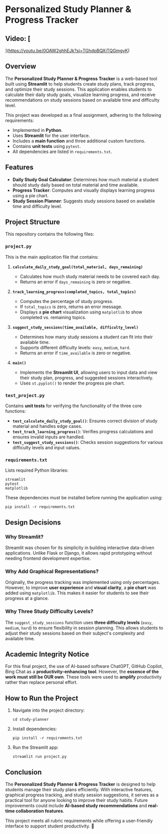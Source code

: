 # Personalized Study Planner & Progress Tracker
## Video: [
](https://youtu.be/0OAW2ghhEJk?si=TGhdpBQXiTQGmgyK)
## Overview
The **Personalized Study Planner & Progress Tracker** is a web-based tool built using **Streamlit** to help students create study plans, track progress, and optimize their study sessions. This application enables students to calculate their daily study goals, visualize learning progress, and receive recommendations on study sessions based on available time and difficulty level.

This project was developed as a final assignment, adhering to the following requirements:
- Implemented in **Python**.
- Uses **Streamlit** for the user interface.
- Includes a **main function** and three additional custom functions.
- Contains **unit tests** using `pytest`.
- All dependencies are listed in `requirements.txt`.

## Features
- **Daily Study Goal Calculator**: Determines how much material a student should study daily based on total material and time available.
- **Progress Tracker**: Computes and visually displays learning progress using a pie chart.
- **Study Session Planner**: Suggests study sessions based on available time and difficulty level.

## Project Structure
This repository contains the following files:

### `project.py`
This is the main application file that contains:
1. **`calculate_daily_study_goal(total_material, days_remaining)`**
   - Calculates how much study material needs to be covered each day.
   - Returns an error if `days_remaining` is zero or negative.

2. **`track_learning_progress(completed_topics, total_topics)`**
   - Computes the percentage of study progress.
   - If `total_topics` is zero, returns an error message.
   - Displays a **pie chart** visualization using `matplotlib` to show completed vs. remaining topics.

3. **`suggest_study_sessions(time_available, difficulty_level)`**
   - Determines how many study sessions a student can fit into their available time.
   - Supports different difficulty levels: `easy`, `medium`, `hard`.
   - Returns an error if `time_available` is zero or negative.

4. **`main()`**
   - Implements the **Streamlit UI**, allowing users to input data and view their study plan, progress, and suggested sessions interactively.
   - Uses `st.pyplot()` to render the progress pie chart.

### `test_project.py`
Contains **unit tests** for verifying the functionality of the three core functions:
- **`test_calculate_daily_study_goal()`**: Ensures correct division of study material and handles edge cases.
- **`test_track_learning_progress()`**: Verifies progress calculations and ensures invalid inputs are handled.
- **`test_suggest_study_sessions()`**: Checks session suggestions for various difficulty levels and input values.

### `requirements.txt`
Lists required Python libraries:
```
streamlit
pytest
matplotlib
```
These dependencies must be installed before running the application using:
```
pip install -r requirements.txt
```

## Design Decisions
### **Why Streamlit?**
Streamlit was chosen for its simplicity in building interactive data-driven applications. Unlike Flask or Django, it allows rapid prototyping without needing frontend development expertise.

### **Why Add Graphical Representations?**
Originally, the progress tracking was implemented using only percentages. However, to improve **user experience** and **visual clarity**, a **pie chart** was added using `matplotlib`. This makes it easier for students to see their progress at a glance.

### **Why Three Study Difficulty Levels?**
The `suggest_study_sessions` function uses **three difficulty levels** (`easy`, `medium`, `hard`) to ensure flexibility in session planning. This allows students to adjust their study sessions based on their subject's complexity and available time.

## Academic Integrity Notice
For this final project, the use of AI-based software ChatGPT, GitHub Copilot, Bing Chat as a **productivity-enhancing tool**. However, the **essence of the work must still be OUR own**. These tools were used to **amplify** productivity rather than replace personal effort.

## How to Run the Project

1. Navigate into the project directory:
   ```
   cd study-planner
   ```
2. Install dependencies:
   ```
   pip install -r requirements.txt
   ```
3. Run the Streamlit app:
   ```
   streamlit run project.py
   ```

## Conclusion
The **Personalized Study Planner & Progress Tracker** is designed to help students manage their study plans efficiently. With interactive features, graphical progress tracking, and study session suggestions, it serves as a practical tool for anyone looking to improve their study habits. Future improvements could include **AI-based study recommendations** and **real-time collaboration features**. 

This project meets all rubric requirements while offering a user-friendly interface to support student productivity. 🚀

